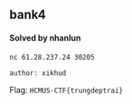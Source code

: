 ## bank4

#### Solved by nhanlun

```
nc 61.28.237.24 30205

author: xikhud
```

Flag: `HCMUS-CTF{trungdeptrai}`
